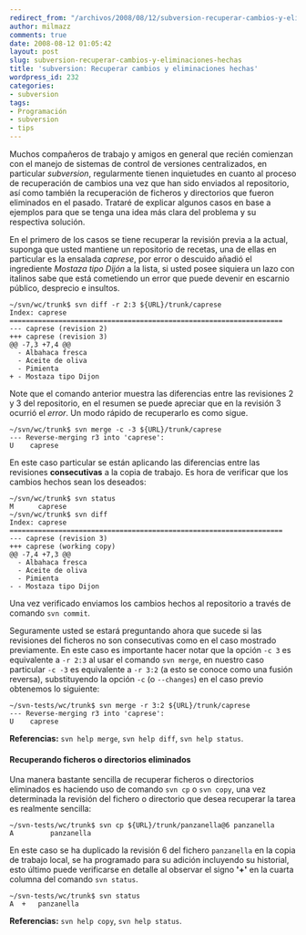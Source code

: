 ```yaml
---
redirect_from: "/archivos/2008/08/12/subversion-recuperar-cambios-y-eliminaciones-hechas/"
author: milmazz
comments: true
date: 2008-08-12 01:05:42
layout: post
slug: subversion-recuperar-cambios-y-eliminaciones-hechas
title: 'subversion: Recuperar cambios y eliminaciones hechas'
wordpress_id: 232
categories:
- subversion
tags:
- Programación
- subversion
- tips
---
```


Muchos compañeros de trabajo y amigos en general que recién comienzan con el manejo de sistemas de control de versiones centralizados, en particular _subversion_, regularmente tienen inquietudes en cuanto al proceso de recuperación de cambios una vez que han sido enviados al repositorio, así como también la recuperación de ficheros y directorios que fueron eliminados en el pasado. Trataré de explicar algunos casos en base a ejemplos para que se tenga una idea más clara del problema y su respectiva solución.

En el primero de los casos se tiene recuperar la revisión previa a la actual, suponga que usted mantiene un repositorio de recetas, una de ellas en particular es la ensalada _caprese_, por error o descuido añadió el ingrediente _Mostaza tipo Dijón_ a la lista, si usted posee siquiera un lazo con italinos sabe que está cometiendo un error que puede devenir en escarnio público, desprecio e insultos.
    
    ~/svn/wc/trunk$ svn diff -r 2:3 ${URL}/trunk/caprese
    Index: caprese
    ===================================================================
    --- caprese	(revision 2)
    +++ caprese	(revision 3)
    @@ -7,3 +7,4 @@
      - Albahaca fresca
      - Aceite de oliva
      - Pimienta
    + - Mostaza tipo Dijon

Note que el comando anterior muestra las diferencias entre las revisiones 2 y 3 del repositorio, en el resumen se puede apreciar que en la revisión 3 ocurrió el _error_. Un modo rápido de recuperarlo es como sigue.

    ~/svn/wc/trunk$ svn merge -c -3 ${URL}/trunk/caprese
    --- Reverse-merging r3 into 'caprese':
    U    caprese

En este caso particular se están aplicando las diferencias entre las revisiones **consecutivas** a la copia de trabajo. Es hora de verificar que los cambios hechos sean los deseados:
    
    ~/svn/wc/trunk$ svn status
    M      caprese
    ~/svn/wc/trunk$ svn diff
    Index: caprese
    ===================================================================
    --- caprese	(revision 3)
    +++ caprese	(working copy)
    @@ -7,4 +7,3 @@
      - Albahaca fresca
      - Aceite de oliva
      - Pimienta
    - - Mostaza tipo Dijon

Una vez verificado enviamos los cambios hechos al repositorio a través de comando `svn commit`. 

Seguramente usted se estará preguntando ahora que sucede si las revisiones del ficheros no son consecutivas como en el caso mostrado previamente. En este caso es importante hacer notar que la opción `-c 3` es equivalente a `-r 2:3` al usar el comando `svn merge`, en nuestro caso particular `-c -3` es equivalente a `-r 3:2` (a esto se conoce como una fusión reversa), substituyendo la opción `-c` (o `--changes`) en el caso previo obtenemos lo siguiente:

    ~/svn-tests/wc/trunk$ svn merge -r 3:2 ${URL}/trunk/caprese
    --- Reverse-merging r3 into 'caprese':
    U    caprese

**Referencias:** `svn help merge`, `svn help diff`, `svn help status`.

#### Recuperando ficheros o directorios eliminados

Una manera bastante sencilla de recuperar ficheros o directorios eliminados es haciendo uso de comando `svn cp` o `svn copy`, una vez determinada la revisión del fichero o directorio que desea recuperar la tarea es realmente sencilla:

    ~/svn-tests/wc/trunk$ svn cp ${URL}/trunk/panzanella@6 panzanella
    A         panzanella

En este caso se ha duplicado la revisión 6 del fichero `panzanella` en la copia de trabajo local, se ha programado para su adición incluyendo su historial, esto último puede verificarse en detalle al observar el signo **'+'** en la cuarta columna del comando `svn status`.
    
    ~/svn-tests/wc/trunk$ svn status
    A  +   panzanella

**Referencias:** `svn help copy`, `svn help status`.
